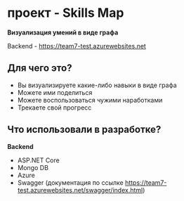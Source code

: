# проект - Skills Map

**Визуализация умений в виде графа**

Backend - https://team7-test.azurewebsites.net

## Для чего это?
- Вы визуализируете какие-либо навыки в виде графа
- Можете ими поделиться
- Можете воспользоваться чужими наработками
- Трекаете свой прогресс

## Что использовали в разработке? 
 **Backend**
- ASP.NET Core
- Mongo DB
- Azure
- Swagger (документация по ссылке https://team7-test.azurewebsites.net/swagger/index.html)



